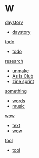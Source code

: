 # W

[daystory]()

  * [daystory](daystory.md)

[todo]()

  * [todo](todo.md)

[research]()

  * [unmake](unmakelab.md)
  * [As Is Club](asisclub.md)
  * [zine sprint](zine-collab.md)

[something]()

  * [words](words.md)
  * [music](music.md)

[wow]()
  
  * [text](text.md)
  * [wow](wow.md)

[tool]()

  * [tool](tool.md)

  

